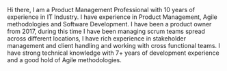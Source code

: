 Hi there, I am a Product Management Professional with 10 years of experience in IT Industry. 
I have experience in Product Management, Agile methodologies and Software Development.
I have been a product owner from 2017, during this time I have been managing scrum teams spread across different locations, I have rich experience in stakeholder management and client handling and working with cross functional teams.
I have strong technical knowledge with 7+ years of development experience and a good hold of Agile methodologies.

